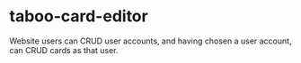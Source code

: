 # taboo-card-editor
Website users can CRUD user accounts, and having chosen a user account, can CRUD cards as that user.
